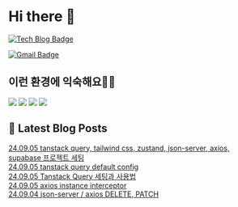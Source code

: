 # Hi there 👋

[![Tech Blog Badge](http://img.shields.io/badge/tistory-black?style=flat-square&logo=Tistory&link=https://codingpracticenote.tistory.com/)](https://codingpracticenote.tistory.com/)
	
[![Gmail Badge](https://img.shields.io/badge/Gmail-d14836?style=flat-square&logo=Gmail&logoColor=white&link=mailto:tkdrnr1215@gmail.com)](mailto:tkdrnr1215@gmail.com)

## 이런 환경에 익숙해요✍🏼

<img src="https://img.shields.io/badge/CSS3-1572B6?style=flat-square&logo=CSS3&logoColor=white"/> </t>
<img src="https://img.shields.io/badge/HTML5-E34F26?style=flat-square&logo=HTML5&logoColor=white"/> 
<img src="https://img.shields.io/badge/JavaScript-F7DF1E?style=flat-square&logo=JavaScript&logoColor=white"/>
<img src="https://img.shields.io/badge/TypeScript-3178C6?style=flat-square&logo=TypeScript&logoColor=white"/>

## 📕 Latest Blog Posts

<a href=https://codingpracticenote.tistory.com/327>24.09.05 tanstack query, tailwind css, zustand, json-server, axios, supabase 프로젝트 세팅</a></br><a href=https://codingpracticenote.tistory.com/326>24.09.05 tanstack query default config</a></br><a href=https://codingpracticenote.tistory.com/325>24.09.05 Tanstack Query 세팅과 사용법</a></br><a href=https://codingpracticenote.tistory.com/324>24.09.05 axios instance interceptor</a></br><a href=https://codingpracticenote.tistory.com/323>24.09.04 json-server / axios DELETE, PATCH</a></br>